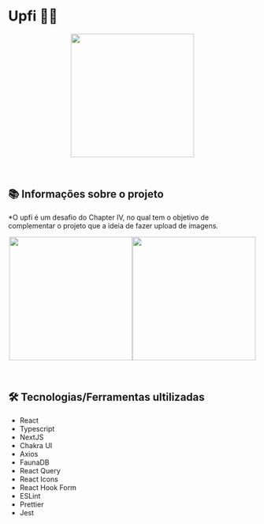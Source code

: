 # Upfi 🧡🚀 

<p align="center">
<img src="https://user-images.githubusercontent.com/67766327/154820820-b5155224-90d0-4efd-9f0e-c4cf9dce0145.svg" width="250"/>
</p>

&nbsp;

## 📚 Informações sobre o projeto

*O upfi é um desafio do Chapter IV, no qual tem o objetivo de complementar o projeto que a ideia de fazer upload de imagens. 

<p align="center">
<img src="https://user-images.githubusercontent.com/67766327/154820497-eca79aff-d4a6-4b91-b8c8-8404bd63b476.png" width="250"/><img src="https://user-images.githubusercontent.com/67766327/154820500-f6539af5-ea9e-4f7c-bba0-5c02c3dba40c.png" width="250"/>
</p>

&nbsp;

## 🛠️ Tecnologias/Ferramentas ultilizadas

* React
* Typescript
* NextJS
* Chakra UI
* Axios
* FaunaDB
* React Query
* React Icons
* React Hook Form
* ESLint
* Prettier
* Jest
